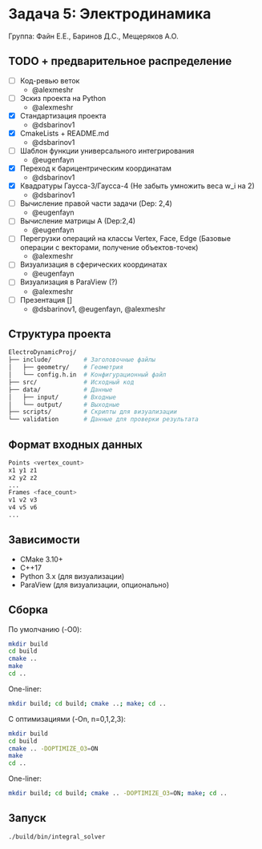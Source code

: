 Задача 5: Электродинамика
==================================================

Группа: Файн Е.Е., Баринов Д.С., Мещеряков А.О.

TODO + предварительное распределение
------------

- [ ] Код-ревью веток
  - @alexmeshr
- [ ] Эскиз проекта на Python
  - @alexmeshr
- [x] Стандартизация проекта
  - @dsbarinov1
- [x] CmakeLists + README.md
  - @dsbarinov1
- [ ] Шаблон функции универсального интегрирования
  - @eugenfayn
- [x] Переход к барицентрическим координатам
  - @dsbarinov1
- [x] Квадратуры Гаусса-3/Гаусса-4 (Не забыть умножить веса w_i на 2)
  - @dsbarinov1
- [ ] Вычисление правой части задачи (Dep: 2,4)
  - @eugenfayn
- [ ] Вычисление матрицы A (Dep:2,4)
  - @eugenfayn
- [ ] Перегрузки операций на классы Vertex, Face, Edge (Базовые операции с векторами, получение объектов-точек)
  - @alexmeshr
- [ ] Визуализация в сферических координатах
  - @eugenfayn
- [ ] Визуализация в ParaView (?)
  - @alexmeshr
- [ ] Презентация []
  - @dsbarinov1, @eugenfayn, @alexmeshr

Структура проекта
------------

```bash
ElectroDynamicProj/
├── include/         # Заголовочные файлы
│   ├── geometry/    # Геометрия
│   └── config.h.in  # Конфигурационный файл
├── src/             # Исходный код
├── data/            # Данные
│   ├── input/       # Входные
│   └── output/      # Выходные
├── scripts/         # Скрипты для визуализации
└── validation       # Данные для проверки результата
```

Формат входных данных
------------

```bash
Points <vertex_count>
x1 y1 z1
x2 y2 z2
...
Frames <face_count>
v1 v2 v3
v4 v5 v6
...
```

Зависимости
------------

- CMake 3.10+
- C++17
- Python 3.x (для визуализации)
- ParaView (для визуализации, опционально)

Сборка
------------

По умолчанию (-O0):

```bash
mkdir build
cd build
cmake ..
make
cd ..
```

One-liner:

```bash
mkdir build; cd build; cmake ..; make; cd ..
```

С оптимизациями (-On, n=0,1,2,3):

```bash
mkdir build
cd build
cmake .. -DOPTIMIZE_O3=ON
make
cd ..
```

One-liner:

```bash
mkdir build; cd build; cmake .. -DOPTIMIZE_O3=ON; make; cd ..
```

Запуск
-----

```bash
./build/bin/integral_solver
```
